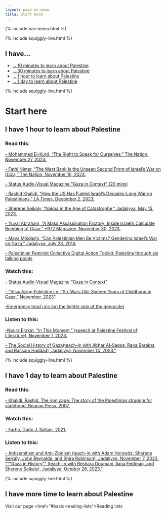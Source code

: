 ```yaml
---
layout: page-no-menu
title: Start here
---
```


{% include nav-menu.html %}

{% include squiggly-line.html %}

## I have...
- [... 10 minutes to learn about Palestine](#i-have-10-minutes-to-learn-about-palestine)
- [... 30 minutes to learn about Palestine](#i-have-30-minutes-to-learn-about-palestine)
- [... 1 hour to learn about Palestine](#i-have-1-hour-to-learn-about-palestine)
- [... 1 day to learn about Palestine](#i-have-1-day-to-learn-about-palestine)


{% include squiggly-line.html %}
# Start here
## I have 1 hour to learn about Palestine
### Read this:
[- Mohammed El-Kurd, “The Right to Speak for Ourselves,” The Nation, November 27, 2023.						
](https://www.thenation.com/article/world/palestinians-claim-the-right-to-narrate/ )

[- Fathi Nimer, “The West Bank Is the Unseen Second Front of Israel’s War on Gaza,” The Nation, November 10, 2023.						
](https://www.thenation.com/article/world/second-front-of-israel-war-west-bank/)

[- Status Audio-Visual Magazine "Gaza in Context" (20 mins)						
](https://www.youtube.com/watch?v=bmRPkfAN2EU&rco=1)

[- Rashid Khalidi, “How the US Has Fueled Israel’s Decades-Long War on Palestinians,” LA Times, December 2, 2023.						
](https://www.latimes.com/opinion/story/2023-12-02/israel-gaza-palestinian-american-history)

[- Sherene Seikaly, “Nakba in the Age of Catastrophe,” Jadaliyya, May 15, 2023.						
](https://www.jadaliyya.com/Details/45037)

[- Yuval Abraham, “A Mass Assassination Factory: Inside Israel’s Calculate Bombing of Gaza,” +972 Magazine, November 30, 2023.						
](https://www.972mag.com/mass-assassination-factory-israel-calculated-bombing-gaza/)

[- Maya Mikdashi, “Can Palestinian Men Be Victims? Gendering Israel’s War on Gaza,” Jadaliyya, July 23, 2014.						
](https://www.jadaliyya.com/Details/30991 )

[- Palestinian Feminist Collective Digital Action Toolkit: Palestine through six talking points
](https://palestinianfeministcollective.org/wp-content/uploads/2023/10/All_Out_Palestine_Toolkit_3.0.pdf)

###  Watch this:

[- Status Audio-Visual Magazine "Gaza in Context"](https://www.youtube.com/watch?v=bmRPkfAN2EU&rco=1)

[- "Visualizing Palestine i.e. “Six Wars Old: Sixteen Years of Childhood in Gaza,” November, 2023"](https://www.visualizingpalestine.org/visuals/six-wars-old?locale=en)

[-Emergency teach ins (on the lighter side of the genocide)](https://youtube.com/playlist?list=PLLkT5TSHWFSYx39LRyBzXT0gsZU-sPVhM&si=MH7-HnHhN3AwhbgQ)

### Listen to this:

[-Noura Erakat, “In This Moment,” (speech at Palestine Festival of Literature), November 1, 2023.](https://www.youtube.com/watch?v=1YavyF186PA)

[- The Social History of Gaza(teach-in with Abher Al-Saqqa, Rana Barakat, and Bassam Haddad), Jadaliyya, November 14, 2023."](https://www.youtube.com/watch?v=qgDNwQdRfeA&list=PLLkT5TSHWFSbqXKnNSa3nPJh4yYdk9KGA&index=20)

{% include squiggly-line.html %}


## I have 1 day to learn about Palestine

### Read this:

[- Khalidi, Rashid. The iron cage: The story of the Palestinian struggle for statehood. Beacon Press, 2007.
](https://archive.org/details/ironcagestoryofp00khal)

### Watch this:
[- Farha, Darin J. Sallam, 2021.](https://www.netflix.com/title/81612982)


### Listen to this:
[- Antisemitism and Anti-Zionism (teach-in with Adam Horowitz, Sherene Seikaly, John Reynolds, and Shira Robinson), Jadaliyya, November 7, 2023.](https://www.jadaliyya.com/Details/45480/Gaza-in-Context-A-Collaborative-Teach-In-Series-%E2%80%94-Antisemitism--Anti-Zionism)
["""Gaza in History"" (teach-in with Beshara Doumani, Ilana Feldman, and Sherene Seikaly), Jadaliyya, October 26, 2023."](https://www.youtube.com/watch?v=tnyYDLMz95g&list=PLLkT5TSHWFSbqXKnNSa3nPJh4yYdk9KGA&index=3   )

{% include squiggly-line.html %}

## I have more time to learn about Palestine

Visit our page <href="#basic-reading-lists">Reading lists</a></li>
